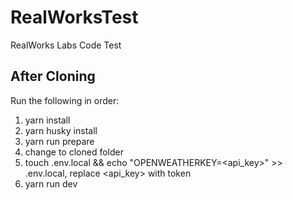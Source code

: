 # RealWorksTest

RealWorks Labs Code Test

## After Cloning

Run the following in order:

1. yarn install
2. yarn husky install
3. yarn run prepare
4. change to cloned folder
5. touch .env.local && echo "OPENWEATHERKEY=<api_key>" >> .env.local, replace <api_key> with token
6. yarn run dev
